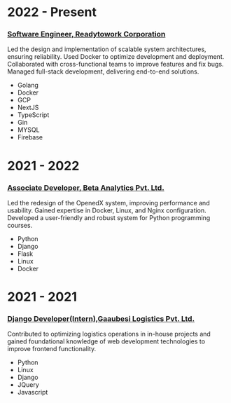 # 2022 - Present
### [Software Engineer, Readytowork Corporation](https://nepal.readytowork.jp/)  
Led the design and implementation of scalable system architectures, ensuring reliability. Used Docker to optimize development and deployment. Collaborated with cross-functional teams to improve features and fix bugs. Managed full-stack development, delivering end-to-end solutions.
- Golang 
- Docker
-  GCP
- NextJS
- TypeScript
- Gin
- MYSQL
- Firebase

# 2021 - 2022
### [Associate Developer, Beta Analytics Pvt. Ltd.](https://beta-analytics.com/)  
Led the redesign of the OpenedX system, improving performance and usability. Gained expertise in Docker, Linux, and Nginx configuration. Developed a user-friendly and robust system for Python programming courses.
- Python
- Django
- Flask
- Linux
- Docker

# 2021 - 2021
###  [Django Developer(Intern),Gaaubesi Logistics Pvt. Ltd.](https://gaaubesi.com)  
Contributed to optimizing logistics operations in in-house projects and gained foundational knowledge of web development technologies to improve frontend functionality.
- Python
- Linux
- Django
- JQuery
- Javascript
